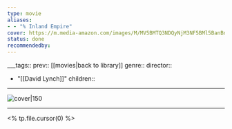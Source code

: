 ```yaml
---
type: movie
aliases:
- - "% Inland Empire"
cover: https://m.media-amazon.com/images/M/MV5BMTQ3NDQyNjM3NF5BMl5BanBnXkFtZTcwMzk5MDU0MQ@@._V1_SX300.jpg
status: done
recommendedby:
---
```

___tags:: prev:: [[movies|back to library]]
genre::
director:: 
  - "[[David Lynch]]"
children::
___
![cover|150](https://m.media-amazon.com/images/M/MV5BMTQ3NDQyNjM3NF5BMl5BanBnXkFtZTcwMzk5MDU0MQ@@._V1_SX300.jpg)
___
<% tp.file.cursor(0) %>
